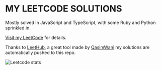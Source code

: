 # MY LEETCODE SOLUTIONS

Mostly solved in JavaScript and TypeScript, with some Ruby and Python sprinkled in.

[Visit my LeetCode](https://leetcode.com/HagayHaut/) for details.

Thanks to [LeetHub](https://github.com/QasimWani/LeetHub), a great tool made by [QasimWani](https://github.com/QasimWani) my solutions are automatically pushed to this repo.

![Leetcode stats](https://leetcard.jacoblin.cool/hagayhaut?theme=dark)
